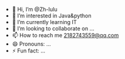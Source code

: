 - 👋 Hi, I’m @Zh-lulu
- 👀 I’m interested in Java&python
- 🌱 I’m currently learning IT
- 💞️ I’m looking to collaborate on ...
- 📫 How to reach me 2182743559@qq.com
- 😄 Pronouns: ...
- ⚡ Fun fact: ...

<!---
Zh-lulu/Zh-lulu is a ✨ special ✨ repository because its `README.md` (this file) appears on your GitHub profile.
You can click the Preview link to take a look at your changes.
--->
